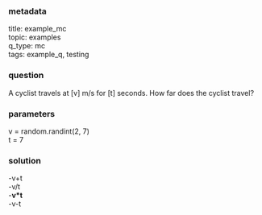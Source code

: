 ### metadata
  title: example_mc  
  topic: examples   
  q_type: mc  
  tags: example_q, testing
  
### question
  A cyclist travels at [v] m/s for [t] seconds.
  How far does the cyclist travel?
  
### parameters
  v = random.randint(2, 7)  
  t = 7
  
### solution
  -v+t  
  -v/t  
  -**v*t**  
  -v-t
###
